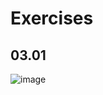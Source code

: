 # Exercises

## 03.01

![image](https://github.com/AdTekDev/SoftwareSystemSecurity/assets/18588011/009bb3c8-e20e-4020-87f6-761b2bc9c7bd)

